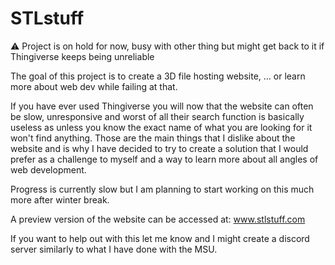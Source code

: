# STLstuff
⚠️ Project is on hold for now, busy with other thing but might get back to it if Thingiverse keeps being unreliable

The goal of this project is to create a 3D file hosting website, ... or learn more about web dev while failing at that.

If you have ever used Thingiverse you will now that the website can often be slow, unresponsive and worst of all their search function is basically useless as unless you know the exact name of what you are looking for it won't find anything. Those are the main things that I dislike about the website and is why I have decided to try to create a solution that I would prefer as a challenge to myself and a way to learn more about all angles of web development.

Progress is currently slow but I am planning to start working on this much more after winter break.

A preview version of the website can be accessed at: www.stlstuff.com


If you want to help out with this let me know and I might create a discord server similarly to what I have done with the MSU.

